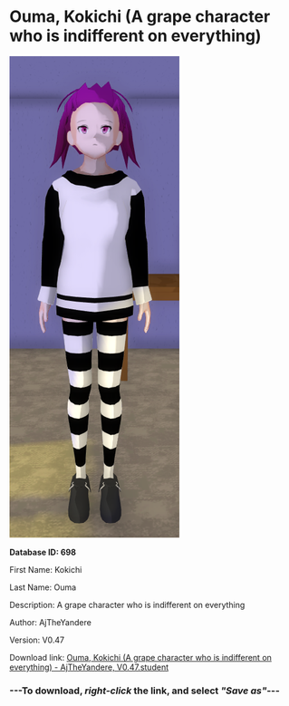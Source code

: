 # Ouma, Kokichi (A grape character who is indifferent on everything)

<img src="https://raw.githubusercontent.com/Arbiter1223/Daigaku-Gurashi-Custom-Students/master/Students/Files/Ouma%2C%20Kokichi%20(A%20grape%20character%20who%20is%20indifferent%20on%20everything).png" title="Ouma, Kokichi (A grape character who is indifferent on everything) - AjTheYandere, V0.47">

**Database ID: 698**

First Name: Kokichi

Last Name: Ouma

Description: A grape character who is indifferent on everything

Author: AjTheYandere

Version: V0.47

Download link: <a href="https://raw.githubusercontent.com/Arbiter1223/Daigaku-Gurashi-Custom-Students/master/Students/Files/Ouma%2C%20Kokichi%20(A%20grape%20character%20who%20is%20indifferent%20on%20everything)%20-%20AjTheYandere%2C%20V0.47.student">Ouma, Kokichi (A grape character who is indifferent on everything) - AjTheYandere, V0.47.student</a>

### ---**To download, _right-click_ the link, and select _"Save as"_**---
